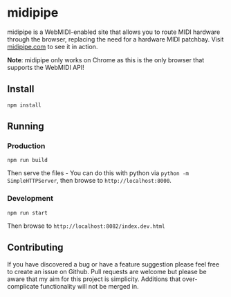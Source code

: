 # midipipe

midipipe is a WebMIDI-enabled site that allows you to route MIDI hardware through the browser, replacing the need for a hardware MIDI patchbay. Visit [midipipe.com](http://midipipe.com) to see it in action.

**Note**: midipipe only works on Chrome as this is the only browser that supports the WebMIDI API!

## Install

```
npm install
```

## Running

### Production

```
npm run build
```

Then serve the files - You can do this with python via `python -m SimpleHTTPServer`, then browse to `http://localhost:8000`.

### Development

```
npm run start
```

Then browse to `http://localhost:8082/index.dev.html`

## Contributing

If you have discovered a bug or have a feature suggestion please feel free to create an issue on Github. Pull requests are welcome but please be aware that my aim for this project is simplicity. Additions that over-complicate functionality will not be merged in.